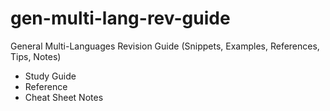 # gen-multi-lang-rev-guide
General Multi-Languages Revision Guide (Snippets, Examples, References, Tips, Notes)

- Study Guide
- Reference
- Cheat Sheet Notes
